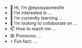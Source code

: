- 👋 Hi, I’m @eyosiyasmesfin
- 👀 I’m interested in ...
- 🌱 I’m currently learning ...
- 💞️ I’m looking to collaborate on ...
- 📫 How to reach me ...
- 😄 Pronouns: ...
- ⚡ Fun fact: ...

<!---
eyosiyasmesfin/eyosiyasmesfin is a ✨ special ✨ repository because its `README.md` (this file) appears on your GitHub profile.
You can click the Preview link to take a look at your changes.
--->
